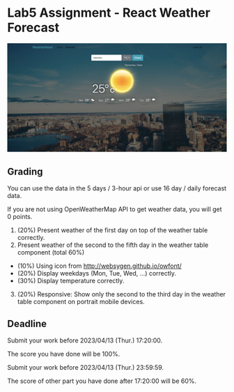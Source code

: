 # Lab5 Assignment - React Weather Forecast

![Component](img/forecast.png)

## Grading
You can use the data in the 5 days / 3-hour api or use 16 day / daily forecast data.

If you are not using OpenWeatherMap API to get weather data, you will get 0 points. <br/>

1.  (20%) Present weather of the first day on top of the weather table correctly.
2.  Present weather of the second to the fifth day in the weather table component (total 60%)
  - (10%) Using icon from http://websygen.github.io/owfont/
  - (20%) Display weekdays (Mon, Tue, Wed, ...) correctly.
  - (30%) Display temperature correctly.
3. (20%) Responsive: Show only the second to the third day in the weather table component on portrait mobile devices.

## Deadline
Submit your work before 2023/04/13 (Thur.) 17:20:00.

The score you have done will be 100%.

Submit your work before 2023/04/13 (Thur.) 23:59:59.

The score of other part you have done after 17:20:00 will be 60%.